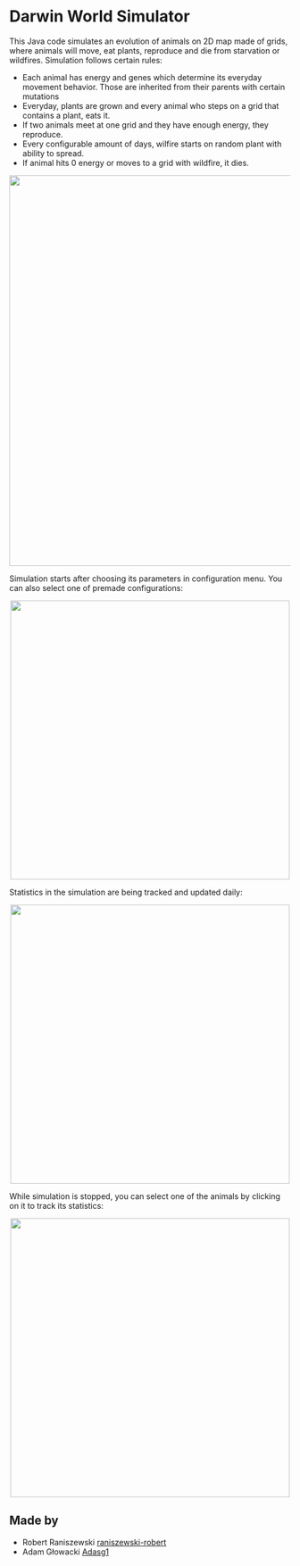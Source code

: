 # Darwin World Simulator
This Java code simulates an evolution of animals on 2D map made of grids, where animals will move, eat plants, reproduce and die from starvation or wildfires.
Simulation follows certain rules:
- Each animal has energy and genes which determine its everyday movement behavior. Those are inherited from their parents with certain mutations
- Everyday, plants are grown and every animal who steps on a grid that contains a plant, eats it.
- If two animals meet at one grid and they have enough energy, they reproduce.
- Every configurable amount of days, wilfire starts on random plant with ability to spread.
- If animal hits 0 energy or moves to a grid with wildfire, it dies.


<p align="center">
  <img src="https://github.com/user-attachments/assets/3d4ca813-8ff4-47bc-b038-46e56035487e" width="700" />
</p>

Simulation starts after choosing its parameters in configuration menu. You can also select one of premade configurations:

<p align="center">
  <img src="https://github.com/user-attachments/assets/dfa4a448-7279-44ba-b5cd-b302d9fee1de" width="500" />
</p>

Statistics in the simulation are being tracked and updated daily:

<p align="center">
  <img src="https://github.com/user-attachments/assets/509566ca-80d2-4883-bb56-82144521b599" width="500" />
</p>

While simulation is stopped, you can select one of the animals by clicking on it to track its statistics: 

<p align="center">
  <img src="https://github.com/user-attachments/assets/6c0a984d-8eba-413e-bc33-703aed2dbefc" width="500" />
</p>

## Made by
- Robert Raniszewski [raniszewski-robert](https://github.com/raniszewski-robert)
- Adam Głowacki [Adasg1](https://github.com/Adasg1)
